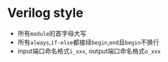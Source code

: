 # Verilog style

+ 所有`module`的首字母大写
+ 所有`always`,`if-else`都接续`begin`,`end`且`begin`不换行
+ input端口命名格式`i_xxx`, output端口命名格式`o_xxx`